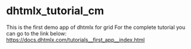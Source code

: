 # dhtmlx_tutorial_cm
This is the first demo app of dhtmlx for grid
For the complete tutorial you can go to  the link below: 
https://docs.dhtmlx.com/tutorials__first_app__index.html
